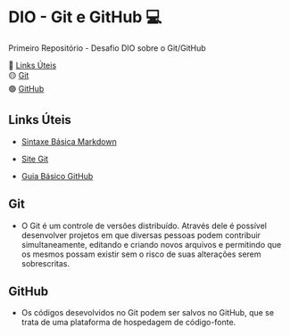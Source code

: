 # DIO - Git e GitHub 💻
Primeiro Repositório - Desafio DIO sobre o Git/GitHub

  🔴 [Links Úteis](https://github.com/ThaisMit/dio-desafio-github#links-%C3%BAteis)  
  🟡 [Git](https://github.com/ThaisMit/dio-desafio-github#git)  
  🟢 [GitHub](https://github.com/ThaisMit/dio-desafio-github#github)  

## Links Úteis

* [Sintaxe Básica Markdown](https://docs.pipz.com/central-de-ajuda/learning-center/guia-basico-de-markdown#open)

* [Site Git](https://git-scm.com/)

* [Guia Básico GitHub](https://tecnoblog.net/responde/como-usar-o-github-guia-para-iniciantes/)

## Git

* O Git é um controle de versões distribuído. Através dele é possível desenvolver projetos em que diversas pessoas podem contribuir simultaneamente, editando e criando novos arquivos e permitindo que os mesmos possam existir sem o risco de suas alterações serem sobrescritas.

## GitHub
* Os códigos desevolvidos no Git podem ser salvos no GitHub, que se trata de uma plataforma de hospedagem de código-fonte.

